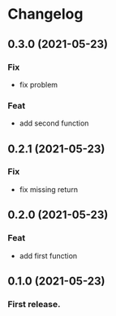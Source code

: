 # Changelog

## 0.3.0 (2021-05-23)

### Fix

- fix problem

### Feat

- add second function

## 0.2.1 (2021-05-23)

### Fix

- fix missing return

## 0.2.0 (2021-05-23)

### Feat

- add first function

## 0.1.0 (2021-05-23)
    
###  First release.
